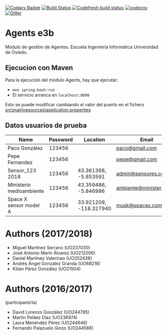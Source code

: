 [![Codacy Badge](https://api.codacy.com/project/badge/Grade/52c0a7fa26854206a17e11d781bd421c)](https://www.codacy.com/app/jelabra/Agents_e3b?utm_source=github.com&amp;utm_medium=referral&amp;utm_content=Arquisoft/Agents_e3b&amp;utm_campaign=Badge_Grade)
[![Build Status](https://travis-ci.org/Arquisoft/Agents_e3b.svg?branch=master)](https://travis-ci.org/Arquisoft/Agents_e3b)
[![Codefresh build status]( https://g.codefresh.io/api/badges/build?repoOwner=Arquisoft&repoName=Agents_e3b&branch=master&pipelineName=Agents_e3b&accountName=miguelms95&type=cf-1)]( https://g.codefresh.io/repositories/Arquisoft/Agents_e3b/builds?filter=trigger:build;branch:master;service:5ad7caa5bd119c0001873f4f~Agents_e3b)
[![codecov](https://codecov.io/gh/Arquisoft/Agents_e3b/branch/master/graph/badge.svg)](https://codecov.io/gh/Arquisoft/Agents_e3b)
[![Gitter](https://badges.gitter.im/Arquisoft/Agents_e3b.svg)](https://gitter.im/Arquisoft/Agents_e3b?utm_source=badge&utm_medium=badge&utm_campaign=pr-badge)


# Agents e3b

Módulo de gestión de Agentes. Escuela Ingeniería Informática Universidad de Oviedo.

## Ejecucion con Maven
Para la ejecución del módulo Agents, hay que ejecutar:

- `mvn spring-boot:run`
- El servicio arranca en `localhost:8090`

Esto se puede modificar cambiando el valor del puerto en el fichero [src\main\resources\application.properties](https://github.com/Arquisoft/Agents_e3b/blob/master/src/main/resources/application.properties)

## Datos usuarios de prueba

|Name                     | Password | Location               | Email                    | Ident         | Kind   |
|-------------------------|----------|------------------------|--------------------------|---------------|--------|
|Paco González            | 123456   |                        | paco@gmail.com           | paco          | Person |
|Pepe Fernandez           | 123456   |                        | pepe@gmail.com           | pepe          | Person |
|Sensor\_123 2018         | 123456   | 43.361368, -5.853591   | admin@sensores.com       | sensor\_123   | Sensor |
|Ministerio medioambiente | 123456   | 43.359486, -5.846986   | ambiente@ministerio.com  | medioambiente | Entity |
|Space X sensor model A   | 123456   | 33.921209, -118.327940 | musk@spacex.com          | spacex        | Sensor |

# Authors (2017/2018)

- Miguel Martínez Serrano (UO237030)
- José Antonio Marín Álvarez (UO212006)
- Daniel Martínez Valerinao (UO252438)
- Andrés Ángel González Granda (UO68216)
- Kilian Pérez González (UO21504)

# Authors (2016/2017)
(participants1a)
- David Lorenzo González (UO244795)
- Martín Peláez Díaz (UO236974)
- Laura Menéndez Pérez (UO244646)
- Fernando Palazuelo Ginzo (UO244588)
